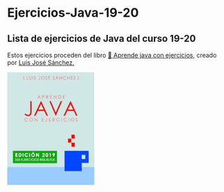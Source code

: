 # Ejercicios-Java-19-20
## Lista de ejercicios de Java del curso 19-20
Estos ejercicios proceden del libro [ :blue_book: Aprende java con ejercicios,](https://leanpub.com/aprendejava) creado por [Luis José Sánchez.](https://github.com/LuisJoseSanchez/aprende-java-con-ejercicios)

![Portada](https://github.com/torrespedrob/Ejercicios-Java-19-20/blob/master/title_page.png)
